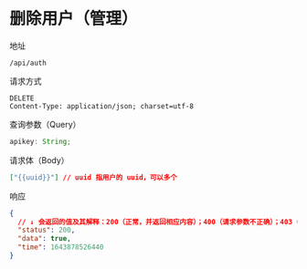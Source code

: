 # 删除用户（管理）

地址

```
/api/auth
```

请求方式

```
DELETE
Content-Type: application/json; charset=utf-8
```

查询参数（Query）

```js
apikey: String;
```

请求体（Body）

```json
["{{uuid}}"] // uuid 指用户的 uuid，可以多个
```

响应

```json
{
  // ↓ 会返回的值及其解释：200（正常，并返回相应内容）；400（请求参数不正确）；403（无权限）；500（服务器内部错误）
  "status": 200,
  "data": true,
  "time": 1643878526440
}
```

